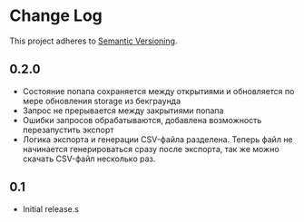 # Change Log
This project adheres to [Semantic Versioning](http://semver.org/).


## 0.2.0
* Состояние попапа сохраняется между открытиями и обновляется по мере обновления storage из бекграунда
* Запрос не прерывается между закрытиями попапа
* Ошибки запросов обрабатываются, добавлена возможность перезапустить экспорт
* Логика экспорта и генерации CSV-файла разделена. Теперь файл не начинается генерироваться сразу после экспорта, так же можно скачать CSV-файл несколько раз.

## 0.1
* Initial release.s